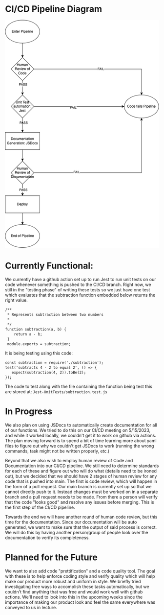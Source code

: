 # CI/CD Pipeline Diagram
![pipelinephoto](phase1.png)
# Currently Functional:
We currently have a github action set up to run Jest to run unit tests on our code whenever something is pushed to the CI/CD branch. Right now, we still in the "testing phase" of writing these tests so we just have one test which evaluates that the subtraction function embedded below returns the right value.
```
/**
 * Represents subtraction between two numbers
 * 
 */
function subtraction(a, b) {
    return a - b;
 }
 module.exports = subtraction;
```
It is being testing using this code:
```
const subtraction = require('./subtraction');
test('subtracts 4 - 2 to equal 2', () => {
   expect(subtraction(4, 2)).toBe(2);
});
```

The code to test along with the file containing the function being test this are stored at: 
`Jest-UnitTests/subtraction.test.js`
# In Progress
We also plan on using JSDocs to automatically create documentation for all of our functions. We tried to do this on our CI/CD meeting on 5/15/2023, and while it worked locally, we couldn't get it to work on github via actions. The plan moving forward is to spend a bit of time learning more about yaml files to figure out why we couldn't get JSDocs to work (running the wrong commands, task might not be written properly, etc.)

Beyond that we also wish to employ human review of Code and Documentation into our CI/CD pipeline. We still need to determine standards for each of these and figure out who will do what (details need to be ironed out), but we decided that we should have 2 stages of human review for any code that is pushed into main. The first is code review, which will happen in the form of a pull request. Our main branch is currently set up so that we cannot directly push to it. Instead changes must be worked on in a separate branch and a pull request needs to be made. From there a person will verify that the code "looks good" and resolve any issues before merging. This is the first step of the CI/CD pipeline.

Towards the end we will have another round of human code review, but this time for the documentation. Since our documentation will be auto generated, we want to make sure that the output of said process is correct. We will do this by having another person/group of people look over the documentation to verify its completeness.

# Planned for the Future
We want to also add code "prettification" and a code quality tool. The goal with these is to help enforce coding style and verify quality which will help make our product more robust and uniform in style. We briefly tried investigating free ways to accomplish these tasks automatically, but we couldn't find anything that was free and would work well with github actions. We'll need to look into this in the upcoming weeks since the importance of making our product look and feel the same everywhere was conveyed to us in lecture.

